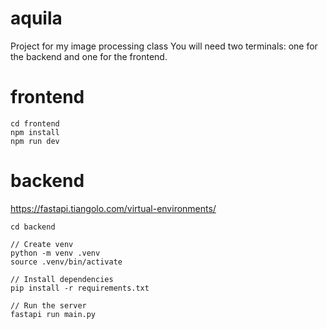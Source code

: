 # aquila

Project for my image processing class
You will need two terminals: one for the backend and one for the frontend.

# frontend

```
cd frontend
npm install
npm run dev
```

# backend

https://fastapi.tiangolo.com/virtual-environments/

```
cd backend

// Create venv
python -m venv .venv
source .venv/bin/activate

// Install dependencies
pip install -r requirements.txt

// Run the server
fastapi run main.py
```
